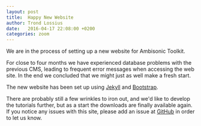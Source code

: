 ```yaml
---
layout: post
title:  Happy New Website
author: Trond Lossius
date:   2016-04-17 22:08:00 +0200
categories: zoom
---
```



<p class="lead">We are in the process of setting up a new website for Ambisonic Toolkit.</p>

For close to four months we have experienced database problems with the previous CMS, leading to frequent error messages when accessing the web site. In the end we concluded that we might just as well make a fresh start.

<!--more-->

The new website has been set up using [Jekyll](https://jekyllrb.com/) and [Bootstrap](http://getbootstrap.com/).

There are probably still a few wrinkles to iron out, and we'd like to develop the tutorials further, but as a start the downloads are finally available again. If you notice any issues with this site, please add an issue at [GitHub](https://github.com/ambisonictoolkit/ambisonictoolkit.github.io) in order to let us know.